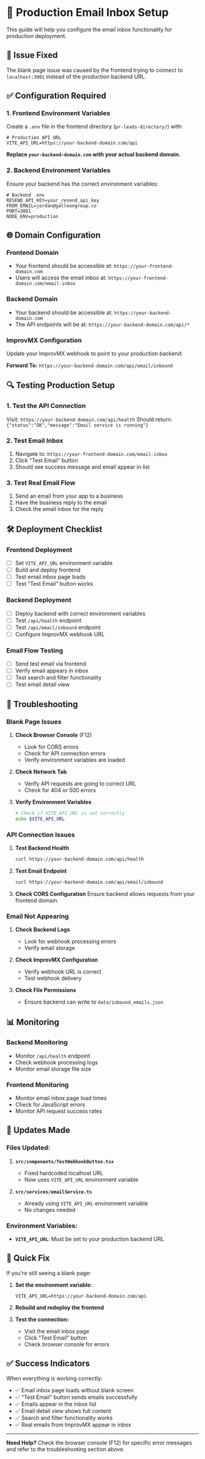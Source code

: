 # 🚀 Production Email Inbox Setup

This guide will help you configure the email inbox functionality for production deployment.

## 🔧 **Issue Fixed**

The blank page issue was caused by the frontend trying to connect to `localhost:3001` instead of the production backend URL.

## ✅ **Configuration Required**

### 1. **Frontend Environment Variables**

Create a `.env` file in the frontend directory (`pr-leads-directory/`) with:

```env
# Production API URL
VITE_API_URL=https://your-backend-domain.com/api
```

**Replace `your-backend-domain.com` with your actual backend domain.**

### 2. **Backend Environment Variables**

Ensure your backend has the correct environment variables:

```env
# Backend .env
RESEND_API_KEY=your_resend_api_key
FROM_EMAIL=jordan@galleongroup.co
PORT=3001
NODE_ENV=production
```

## 🌐 **Domain Configuration**

### **Frontend Domain**
- Your frontend should be accessible at: `https://your-frontend-domain.com`
- Users will access the email inbox at: `https://your-frontend-domain.com/email-inbox`

### **Backend Domain**
- Your backend should be accessible at: `https://your-backend-domain.com`
- The API endpoints will be at: `https://your-backend-domain.com/api/*`

### **ImprovMX Configuration**
Update your ImprovMX webhook to point to your production backend:

**Forward To:** `https://your-backend-domain.com/api/email/inbound`

## 🔍 **Testing Production Setup**

### 1. **Test the API Connection**
Visit: `https://your-backend-domain.com/api/health`
Should return: `{"status":"OK","message":"Email service is running"}`

### 2. **Test Email Inbox**
1. Navigate to: `https://your-frontend-domain.com/email-inbox`
2. Click "Test Email" button
3. Should see success message and email appear in list

### 3. **Test Real Email Flow**
1. Send an email from your app to a business
2. Have the business reply to the email
3. Check the email inbox for the reply

## 🛠️ **Deployment Checklist**

### **Frontend Deployment**
- [ ] Set `VITE_API_URL` environment variable
- [ ] Build and deploy frontend
- [ ] Test email inbox page loads
- [ ] Test "Test Email" button works

### **Backend Deployment**
- [ ] Deploy backend with correct environment variables
- [ ] Test `/api/health` endpoint
- [ ] Test `/api/email/inbound` endpoint
- [ ] Configure ImprovMX webhook URL

### **Email Flow Testing**
- [ ] Send test email via frontend
- [ ] Verify email appears in inbox
- [ ] Test search and filter functionality
- [ ] Test email detail view

## 🔧 **Troubleshooting**

### **Blank Page Issues**
1. **Check Browser Console** (F12)
   - Look for CORS errors
   - Check for API connection errors
   - Verify environment variables are loaded

2. **Check Network Tab**
   - Verify API requests are going to correct URL
   - Check for 404 or 500 errors

3. **Verify Environment Variables**
   ```bash
   # Check if VITE_API_URL is set correctly
   echo $VITE_API_URL
   ```

### **API Connection Issues**
1. **Test Backend Health**
   ```bash
   curl https://your-backend-domain.com/api/health
   ```

2. **Test Email Endpoint**
   ```bash
   curl https://your-backend-domain.com/api/email/inbound
   ```

3. **Check CORS Configuration**
   Ensure backend allows requests from your frontend domain.

### **Email Not Appearing**
1. **Check Backend Logs**
   - Look for webhook processing errors
   - Verify email storage

2. **Check ImprovMX Configuration**
   - Verify webhook URL is correct
   - Test webhook delivery

3. **Check File Permissions**
   - Ensure backend can write to `data/inbound_emails.json`

## 📊 **Monitoring**

### **Backend Monitoring**
- Monitor `/api/health` endpoint
- Check webhook processing logs
- Monitor email storage file size

### **Frontend Monitoring**
- Monitor email inbox page load times
- Check for JavaScript errors
- Monitor API request success rates

## 🔄 **Updates Made**

### **Files Updated:**
1. **`src/components/TestWebhookButton.tsx`**
   - Fixed hardcoded localhost URL
   - Now uses `VITE_API_URL` environment variable

2. **`src/services/emailService.ts`**
   - Already using `VITE_API_URL` environment variable
   - No changes needed

### **Environment Variables:**
- **`VITE_API_URL`**: Must be set to your production backend URL

## 🎯 **Quick Fix**

If you're still seeing a blank page:

1. **Set the environment variable:**
   ```env
   VITE_API_URL=https://your-backend-domain.com/api
   ```

2. **Rebuild and redeploy the frontend**

3. **Test the connection:**
   - Visit the email inbox page
   - Click "Test Email" button
   - Check browser console for errors

## ✅ **Success Indicators**

When everything is working correctly:

- ✅ Email inbox page loads without blank screen
- ✅ "Test Email" button sends emails successfully
- ✅ Emails appear in the inbox list
- ✅ Email detail view shows full content
- ✅ Search and filter functionality works
- ✅ Real emails from ImprovMX appear in inbox

---

**Need Help?** Check the browser console (F12) for specific error messages and refer to the troubleshooting section above. 